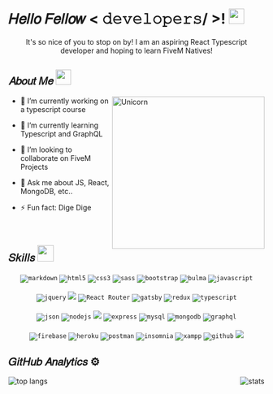 <!--- Header ---> 
<h1> 𝐻𝑒𝑙𝑙𝑜 𝐹𝑒𝑙𝑙𝑜𝑤 < 𝚍𝚎𝚟𝚎𝚕𝚘𝚙𝚎𝚛𝚜/ >! <img src = "https://raw.githubusercontent.com/MartinHeinz/MartinHeinz/master/wave.gif" width = 30px> </h1>
<p align='center'>It's so nice of you to stop on by! I am an aspiring React Typescript developer and hoping to learn FiveM Natives!</p>


  
<!--- About Me ---> 
<h2> 𝐴𝑏𝑜𝑢𝑡 𝑀𝑒 <img src="https://media.giphy.com/media/ObNTw8Uzwy6KQ/giphy.gif" width="30px"></h2>
<img align="right" width=300px alt="Unicorn" src="https://c.tenor.com/GN73MKBawZYAAAAi/busy-cute.gif" />
  
- 🔭 I’m currently working on a typescript course
  
- 🌱 I’m currently learning Typescript and GraphQL
  
- 👯 I’m looking to collaborate on FiveM Projects
  
- 💬 Ask me about JS, React, MongoDB, etc..
  
- ⚡ Fun fact: Dige Dige
<br/>

  
<!--- Skills ---> 
<h2> 𝑆𝑘𝑖𝑙𝑙𝑠 <img src = "https://media2.giphy.com/media/QssGEmpkyEOhBCb7e1/giphy.gif?cid=ecf05e47a0n3gi1bfqntqmob8g9aid1oyj2wr3ds3mg700bl&rid=giphy.gif" width = 32px> </h2>
<div align="center">
<code><img src="https://img.shields.io/badge/Markdown-000000?style=for-the-badge&logo=markdown&logoColor=white" alt="markdown"></code>
<code><img src="https://img.shields.io/badge/html-E34F26.svg?style=for-the-badge&logo=html5&logoColor=white" alt="html5"/></code>
<code><img src="https://img.shields.io/badge/css-1572B6.svg?style=for-the-badge&logo=css3&logoColor=white" alt="css3"/></code>
<code><img src="https://img.shields.io/badge/Sass-CC6699?style=for-the-badge&logo=sass&logoColor=white" alt="sass"/></code>
<code><img src="https://img.shields.io/badge/bootstrap-7952B3.svg?style=for-the-badge&logo=bootstrap&logoColor=white" alt="bootstrap"/></code>
<code><img src="https://img.shields.io/badge/bulma-00D1B2.svg?style=for-the-badge&logo=bulma&logoColor=white" alt="bulma"/></code>
<code><img src="https://img.shields.io/badge/Javascript-F7DF1E.svg?style=for-the-badge&logo=javascript&logoColor=black" alt="javascript"/></code>
<br/>
<br/>
<code><img src="https://img.shields.io/badge/jquery-0769AD.svg?style=for-the-badge&logo=jquery&logoColor=white" alt="jquery"/></code>
<code><img src="https://img.shields.io/badge/React-20232A?style=for-the-badge&logo=react&logoColor=61DAFB"/></code>
<code><img src="https://img.shields.io/badge/React_Router-CA4245?style=for-the-badge&logo=react-router&logoColor=white" alt="React Router"/></code>
<code><img src="https://img.shields.io/badge/gatsbyjs-663399.svg?style=for-the-badge&logo=gatsby&logoColor=white" alt="gatsby"/></code>
<code><img src="https://img.shields.io/badge/redux-764ABC.svg?style=for-the-badge&logo=redux&logoColor=white" alt="redux"/></code>
<code><img src="https://img.shields.io/badge/typescript-3178C6.svg?style=for-the-badge&logo=typescript&logoColor=white" alt="typescript"/></code>
<br/>
<br/>
<code><img src="https://img.shields.io/badge/json-5E5C5C?style=for-the-badge&logo=json&logoColor=white" alt="json"></code>
<code><img src="https://img.shields.io/badge/node.js-339933.svg?style=for-the-badge&logo=nodedotjs&logoColor=white" alt="nodejs"/></code>
<code><img src="https://img.shields.io/badge/npm-CB3837?style=for-the-badge&logo=npm&logoColor=white"></code>
<code><img src="https://img.shields.io/badge/express-000000.svg?style=for-the-badge&logo=express&logoColor=white" alt="express"/></code>
<code><img src="https://img.shields.io/badge/MySQL-00000F?style=for-the-badge&logo=mysql&logoColor=white" alt="mysql"></code>
<code><img src="https://img.shields.io/badge/mongodb-47A248.svg?style=for-the-badge&logo=mongodb&logoColor=white" alt="mongodb"/></code>
<code><img src="https://img.shields.io/badge/graphql-E10098.svg?style=for-the-badge&logo=graphql&logoColor=white" alt="graphql"/></code>
<br/>
<br/>
<code><img src="https://img.shields.io/badge/firebase-FFCA28.svg?style=for-the-badge&logo=firebase&logoColor=black" alt="firebase"/></code>
<code><img src="https://img.shields.io/badge/heroku-430098.svg?style=for-the-badge&logo=heroku&logoColor=white" alt="heroku"/></code>
<code><img src="https://img.shields.io/badge/Postman-FF6C37?style=for-the-badge&logo=Postman&logoColor=white" alt="postman"></code>
<code><img src="https://img.shields.io/badge/Insomnia-5849BE?style=for-the-badge&logo=Insomnia&logoColor=white" alt="insomnia"></code>
<code><img src="https://img.shields.io/badge/Xampp-F37623?style=for-the-badge&logo=xampp&logoColor=white" alt="xampp"></code>
<code><img src="https://img.shields.io/badge/github-%23121011.svg?style=for-the-badge&logo=github&logoColor=white" alt="github"></code>
<code><img src="https://img.shields.io/badge/vscode-007ACC.svg?style=for-the-badge&logo=visualstudiocode&logoColor=white"></code> 
</div>


<!--- Analytics ---> 
## 𝐺𝑖𝑡𝐻𝑢𝑏 𝐴𝑛𝑎𝑙𝑦𝑡𝑖𝑐𝑠 ⚙️ &nbsp;  
<a align="left">
  <p><img align="left" src="https://github-readme-stats.vercel.app/api/top-langs?username=sophiakianid&show_icons=true&theme=dark&locale=en&hide=jupyter%20notebook,lex,&langs_count=8" alt="top langs" /></p>
</a>
<a align="right">
  <p>&nbsp;<img align="right" src="https://github-readme-stats.vercel.app/api?username=sophiakiani&show_icons=true&theme=dark&locale=en" alt="stats" /></p>
</a>
